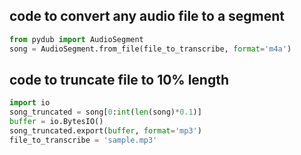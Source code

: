 ## code to convert any audio file to a segment

```python
from pydub import AudioSegment 
song = AudioSegment.from_file(file_to_transcribe, format='m4a')
```

## code to truncate file to 10% length

```python
import io
song_truncated = song[0:int(len(song)*0.1)]
buffer = io.BytesIO()
song_truncated.export(buffer, format='mp3')
file_to_transcribe = 'sample.mp3'
```
